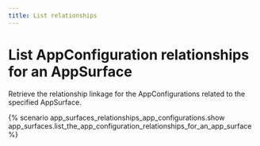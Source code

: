 ```yaml
---
title: List relationships
---
```


# List AppConfiguration relationships for an AppSurface

Retrieve the relationship linkage for the AppConfigurations related to the specified AppSurface.

{% scenario app_surfaces_relationships_app_configurations.show app_surfaces.list_the_app_configuration_relationships_for_an_app_surface %}
